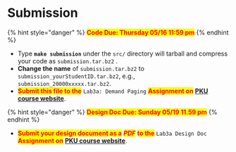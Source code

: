 # Submission

{% hint style="danger" %}
<mark style="color:red;">**Code Due: Thursday 05/16 11:59 pm**</mark>
{% endhint %}

* Type **`make submission`** under the `src/` directory will tarball and compress your code as `submission.tar.bz2` .
* **Change the name** of `submission.tar.bz2` to `submission_yourStudentID.tar.bz2`, e.g., `submission_20000xxxxx.tar.bz2`.
* <mark style="color:red;">**Submit this file to the**</mark> `Lab3a: Demand Paging` <mark style="color:red;">**Assignment on**</mark> [**PKU course website**](https://course.pku.edu.cn).

{% hint style="danger" %}
<mark style="color:red;">**Design Doc Due: Sunday 05/19 11.59 pm**</mark>
{% endhint %}

* <mark style="color:red;">**Submit your design document as a**</mark> _<mark style="color:red;">**PDF**</mark>_ <mark style="color:red;">**to the**</mark> `Lab3a Design Doc` <mark style="color:red;">**Assignment on**</mark> [**PKU course website**](https://course.pku.edu.cn).
